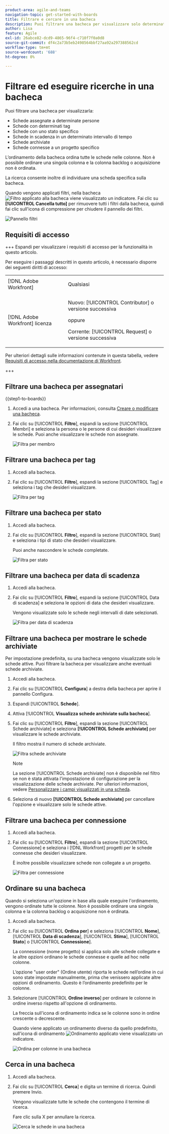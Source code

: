 ```yaml
---
product-area: agile-and-teams
navigation-topic: get-started-with-boards
title: Filtrare e cercare in una bacheca
description: Puoi filtrare una bacheca per visualizzare solo determinate schede.
author: Lisa
feature: Agile
exl-id: 26abce82-dcd9-4865-96f4-c710f7f0a0d8
source-git-commit: df4c2a73b5eb2498564bbf27aa92a297388562cd
workflow-type: tm+mt
source-wordcount: '688'
ht-degree: 0%

---
```


# Filtrare ed eseguire ricerche in una bacheca

Puoi filtrare una bacheca per visualizzarla:

* Schede assegnate a determinate persone
* Schede con determinati tag
* Schede con uno stato specifico
* Schede in scadenza in un determinato intervallo di tempo
* Schede archiviate
* Schede connesse a un progetto specifico

L’ordinamento della bacheca ordina tutte le schede nelle colonne. Non è possibile ordinare una singola colonna e la colonna backlog o acquisizione non è ordinata.

La ricerca consente inoltre di individuare una scheda specifica sulla bacheca.

Quando vengono applicati filtri, nella bacheca ![Filtro applicato alla bacheca](assets/boards-filterapplied-30x30.png) viene visualizzato un indicatore. Fai clic su **[!UICONTROL Cancella tutto]** per rimuovere tutti i filtri dalla bacheca, quindi fai clic sull&#39;icona di compressione per chiudere il pannello dei filtri.

![Pannello filtri](assets/boards-all-filters-collapsed-0823.png)

## Requisiti di accesso

+++ Espandi per visualizzare i requisiti di accesso per la funzionalità in questo articolo.

Per eseguire i passaggi descritti in questo articolo, è necessario disporre dei seguenti diritti di accesso:

<table style="table-layout:auto"> 
 <col> 
 <col> 
 <tbody> 
  <tr> 
   <td role="rowheader">[!DNL Adobe Workfront]</td> 
   <td> <p>Qualsiasi</p> </td> 
  </tr> 
  <tr> 
   <td role="rowheader">[!DNL Adobe Workfront] licenza</td> 
   <td> 
   <p>Nuovo: [!UICONTROL Contributor] o versione successiva</p> 
   <p>oppure</p>
   <p>Corrente: [!UICONTROL Request] o versione successiva</p>
   </td> 
  </tr> 
 </tbody> 
</table>

Per ulteriori dettagli sulle informazioni contenute in questa tabella, vedere [Requisiti di accesso nella documentazione di Workfront](/help/quicksilver/administration-and-setup/add-users/access-levels-and-object-permissions/access-level-requirements-in-documentation.md).

+++

## Filtrare una bacheca per assegnatari

{{step1-to-boards}}

1. Accedi a una bacheca. Per informazioni, consulta [Creare o modificare una bacheca](../../agile/get-started-with-boards/create-edit-board.md).
1. Fai clic su [!UICONTROL **Filtro**], espandi la sezione [!UICONTROL Membri] e seleziona la persona o le persone di cui desideri visualizzare le schede. Puoi anche visualizzare le schede non assegnate.

   ![Filtra per membro](assets/boards-filter-by-assignees-0822.png)

## Filtrare una bacheca per tag

1. Accedi alla bacheca.
1. Fai clic su [!UICONTROL **Filtro**], espandi la sezione [!UICONTROL Tag] e seleziona i tag che desideri visualizzare.

   ![Filtra per tag](assets/boards-filter-by-tags-0822.png)

## Filtrare una bacheca per stato

1. Accedi alla bacheca.
1. Fai clic su [!UICONTROL **Filtro**], espandi la sezione [!UICONTROL Stati] e seleziona i tipi di stato che desideri visualizzare.

   Puoi anche nascondere le schede completate.

   ![Filtra per stato](assets/boards-filter-by-status-0822.png)

## Filtrare una bacheca per data di scadenza

1. Accedi alla bacheca.
1. Fai clic su [!UICONTROL **Filtro**], espandi la sezione [!UICONTROL Data di scadenza] e seleziona le opzioni di data che desideri visualizzare.

   Vengono visualizzate solo le schede negli intervalli di date selezionati.

   ![Filtra per data di scadenza](assets/boards-filter-by-due-date-0822.png)

## Filtrare una bacheca per mostrare le schede archiviate

Per impostazione predefinita, su una bacheca vengono visualizzate solo le schede attive. Puoi filtrare la bacheca per visualizzare anche eventuali schede archiviate.

1. Accedi alla bacheca.
1. Fai clic su [!UICONTROL **Configura**] a destra della bacheca per aprire il pannello Configura.
1. Espandi [!UICONTROL **Schede**].
1. Attiva [!UICONTROL **Visualizza schede archiviate sulla bacheca**].
1. Fai clic su [!UICONTROL **Filtro**], espandi la sezione [!UICONTROL Schede archiviate] e seleziona **[!UICONTROL Schede archiviate]** per visualizzare le schede archiviate.

   Il filtro mostra il numero di schede archiviate.

   ![Filtra schede archiviate](assets/filter-by-archived-cards.png)

   >[!NOTE]
   >
   >La sezione [!UICONTROL Schede archiviate] non è disponibile nel filtro se non è stata attivata l&#39;impostazione di configurazione per la visualizzazione delle schede archiviate. Per ulteriori informazioni, vedere [Personalizzare i campi visualizzati in una scheda](/help/quicksilver/agile/get-started-with-boards/customize-fields-on-card.md).

1. Seleziona di nuovo **[!UICONTROL Schede archiviate]** per cancellare l&#39;opzione e visualizzare solo le schede attive.

## Filtrare una bacheca per connessione

1. Accedi alla bacheca.
1. Fai clic su [!UICONTROL **Filtro**], espandi la sezione [!UICONTROL Connessione] e seleziona i [!DNL Workfront] progetti per le schede connesse che desideri visualizzare.

   È inoltre possibile visualizzare schede non collegate a un progetto.

   ![Filtra per connessione](assets/boards-filter-by-connection.png)

## Ordinare su una bacheca

Quando si seleziona un&#39;opzione in base alla quale eseguire l&#39;ordinamento, vengono ordinate tutte le colonne. Non è possibile ordinare una singola colonna e la colonna backlog o acquisizione non è ordinata.

1. Accedi alla bacheca.
1. Fai clic su [!UICONTROL **Ordina per**] e seleziona [!UICONTROL **Nome**], [!UICONTROL **Data di scadenza**], [!UICONTROL **Stima**], [!UICONTROL **Stato**] o [!UICONTROL **Connessione**].

   La connessione (nome progetto) si applica solo alle schede collegate e le altre opzioni ordinano le schede connesse e quelle ad hoc nelle colonne.

   L’opzione &quot;user order&quot; (Ordine utente) riporta le schede nell’ordine in cui sono state impostate manualmente, prima che venissero applicate altre opzioni di ordinamento. Questo è l’ordinamento predefinito per le colonne.

1. Selezionare [!UICONTROL **Ordine inverso**] per ordinare le colonne in ordine inverso rispetto all&#39;opzione di ordinamento.

   La freccia sull&#39;icona di ordinamento indica se le colonne sono in ordine crescente o decrescente.

   Quando viene applicato un ordinamento diverso da quello predefinito, sull&#39;icona di ordinamento ![Ordinamento applicato](assets/sort-applied-boards.png) viene visualizzato un indicatore.

   ![Ordina per colonne in una bacheca](assets/sort-by-columns-in-board.png)

## Cerca in una bacheca

1. Accedi alla bacheca.
1. Fai clic su [!UICONTROL **Cerca**] e digita un termine di ricerca. Quindi premere Invio.

   Vengono visualizzate tutte le schede che contengono il termine di ricerca.

   Fare clic sulla X per annullare la ricerca.

   ![Cerca le schede in una bacheca](assets/boards-searchbox.png)
